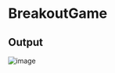 # BreakoutGame
## Output
![image](https://github.com/jbbowman/BreakoutGame/assets/104173135/8801378c-44bd-4bd5-9503-baa1c4b2e04b)
